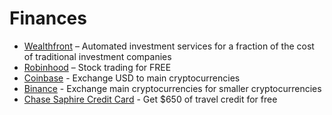 # Finances

* [Wealthfront](https://wlth.fr/2ldi4qz) – Automated investment services for a fraction of the cost of traditional investment companies
* [Robinhood](http://share.robinhood.com/leonarv3) – Stock trading for FREE
* [Coinbase](https://www.coinbase.com/join/59e6b75184d42401ab858c9f) - Exchange USD to main cryptocurrencies
* [Binance](https://www.binance.com/?ref=12791387) - Exchange main cryptocurrencies for smaller cryptocurrencies
* [Chase Saphire Credit Card](https://www.referyourchasecard.com/6/S09R4Z7OGQ) - Get $650 of travel credit for free

